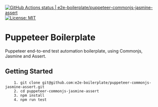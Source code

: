 [![GitHub Actions status | e2e-boilerplate/puppeteer-commonjs-jasmine-assert](https://github.com/e2e-boilerplate/puppeteer-commonjs-jasmine-assert/workflows/puppeteer-commonjs-jasmine-assert/badge.svg)](https://github.com/e2e-boilerplate/puppeteer-commonjs-jasmine-assert/actions?workflow=puppeteer-commonjs-jasmine-assert) [![License: MIT](https://img.shields.io/badge/License-MIT-yellow.svg)](https://opensource.org/licenses/MIT)

# Puppeteer Boilerplate

Puppeteer end-to-end test automation boilerplate, using Commonjs, Jasmine and Assert.

## Getting Started

    	1. git clone git@github.com:e2e-boilerplate/puppeteer-commonjs-jasmine-assert.git
    	2. cd puppeteer-commonjs-jasmine-assert
    	3. npm install
    	4. npm run test
